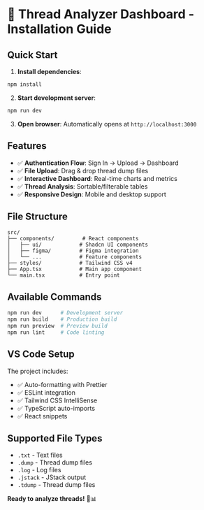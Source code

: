 # 🚀 Thread Analyzer Dashboard - Installation Guide

## Quick Start

1. **Install dependencies**:
```bash
npm install
```

2. **Start development server**:
```bash
npm run dev
```

3. **Open browser**: Automatically opens at `http://localhost:3000`

## Features
- ✅ **Authentication Flow**: Sign In → Upload → Dashboard
- ✅ **File Upload**: Drag & drop thread dump files
- ✅ **Interactive Dashboard**: Real-time charts and metrics
- ✅ **Thread Analysis**: Sortable/filterable tables
- ✅ **Responsive Design**: Mobile and desktop support

## File Structure
```
src/
├── components/         # React components
│   ├── ui/            # Shadcn UI components
│   ├── figma/         # Figma integration
│   └── ...            # Feature components
├── styles/            # Tailwind CSS v4
├── App.tsx            # Main app component
└── main.tsx           # Entry point
```

## Available Commands
```bash
npm run dev      # Development server
npm run build    # Production build
npm run preview  # Preview build
npm run lint     # Code linting
```

## VS Code Setup
The project includes:
- ✅ Auto-formatting with Prettier
- ✅ ESLint integration
- ✅ Tailwind CSS IntelliSense
- ✅ TypeScript auto-imports
- ✅ React snippets

## Supported File Types
- `.txt` - Text files
- `.dump` - Thread dump files
- `.log` - Log files
- `.jstack` - JStack output
- `.tdump` - Thread dump files

**Ready to analyze threads!** 🧵📊